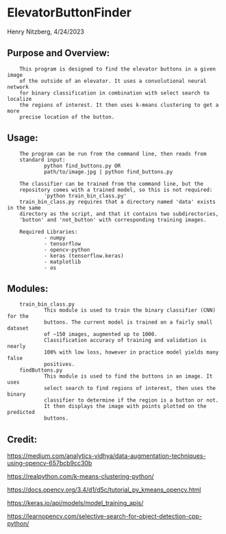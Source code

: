 ElevatorButtonFinder
====================

Henry Nitzberg, 4/24/2023

Purpose and Overview:
---------------------
        This program is designed to find the elevator buttons in a given image 
        of the outside of an elevator. It uses a convolutional neural network 
        for binary classification in combination with select search to localize
        the regions of interest. It then uses k-means clustering to get a more 
        precise location of the button.

Usage:
------
        The program can be run from the command line, then reads from 
        standard input:
                python find_buttons.py OR
                path/to/image.jpg | python find_buttons.py

        The classifier can be trained from the command line, but the
        repository comes with a trained model, so this is not required:
                'python train_bin_class.py'
        train_bin_class.py requires that a directory named 'data' exists in the same
        directory as the script, and that it contains two subdirectories,
        'button' and 'not_button' with corresponding training images.
        
        Required Libraries:
                - numpy
                - tensorflow
                - opencv-python
                - keras (tensorflow.keras)
                - matplotlib
                - os

Modules:
--------
        train_bin_class.py
                This module is used to train the binary classifier (CNN) for the 
                buttons. The current model is trained on a fairly small dataset
                of ~150 images, augmented up to 1000.
                Classification accuracy of training and validation is nearly 
                100% with low loss, however in practice model yields many false 
                positives. 
        findButtons.py
                This module is used to find the buttons in an image. It uses 
                select search to find regions of interest, then uses the binary
                classifier to determine if the region is a button or not.
                It then displays the image with points plotted on the predicted
                buttons.

Credit:
-------
https://medium.com/analytics-vidhya/data-augmentation-techniques-using-opencv-657bcb9cc30b

https://realpython.com/k-means-clustering-python/

https://docs.opencv.org/3.4/d1/d5c/tutorial_py_kmeans_opencv.html

https://keras.io/api/models/model_training_apis/

https://learnopencv.com/selective-search-for-object-detection-cpp-python/
